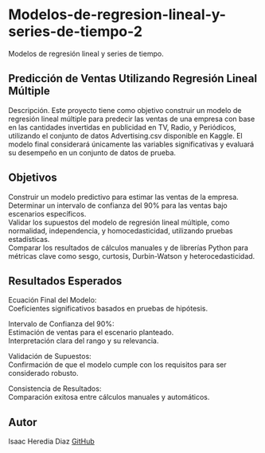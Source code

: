# Modelos-de-regresion-lineal-y-series-de-tiempo-2
Modelos de regresión lineal y series de tiempo.

## Predicción de Ventas Utilizando Regresión Lineal Múltiple
Descripción.
Este proyecto tiene como objetivo construir un modelo de regresión lineal múltiple para predecir las ventas de una empresa con base en las cantidades invertidas en publicidad en TV, Radio, y Periódicos, utilizando el conjunto de datos Advertising.csv disponible en Kaggle. 
El modelo final considerará únicamente las variables significativas y evaluará su desempeño en un conjunto de datos de prueba.

## Objetivos
Construir un modelo predictivo para estimar las ventas de la empresa.                                                                                                              
Determinar un intervalo de confianza del 90% para las ventas bajo escenarios específicos.                                                                                                   
Validar los supuestos del modelo de regresión lineal múltiple, como normalidad, independencia, y homocedasticidad, utilizando pruebas estadísticas.                                   
Comparar los resultados de cálculos manuales y de librerías Python para métricas clave como sesgo, curtosis, Durbin-Watson y heterocedasticidad.   

## Resultados Esperados
Ecuación Final del Modelo:                                                                                 
Coeficientes significativos basados en pruebas de hipótesis.                                                                                          

Intervalo de Confianza del 90%:                                                                                       
Estimación de ventas para el escenario planteado.                                                                                              
Interpretación clara del rango y su relevancia.                                                                                   

Validación de Supuestos:                                                                                                                               
Confirmación de que el modelo cumple con los requisitos para ser considerado robusto.   

Consistencia de Resultados:                                                                                                      
Comparación exitosa entre cálculos manuales y automáticos.                                                                                                                    

## Autor
Isaac Heredia Diaz
[GitHub](https://github.com/IsaacHD86)
